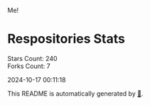 Me!

# Respositories Stats
Stars Count: 240  
Forks Count: 7

2024-10-17 00:11:18  

This README is automatically generated by [🐰](https://github.com/rnitta/rnitta).
